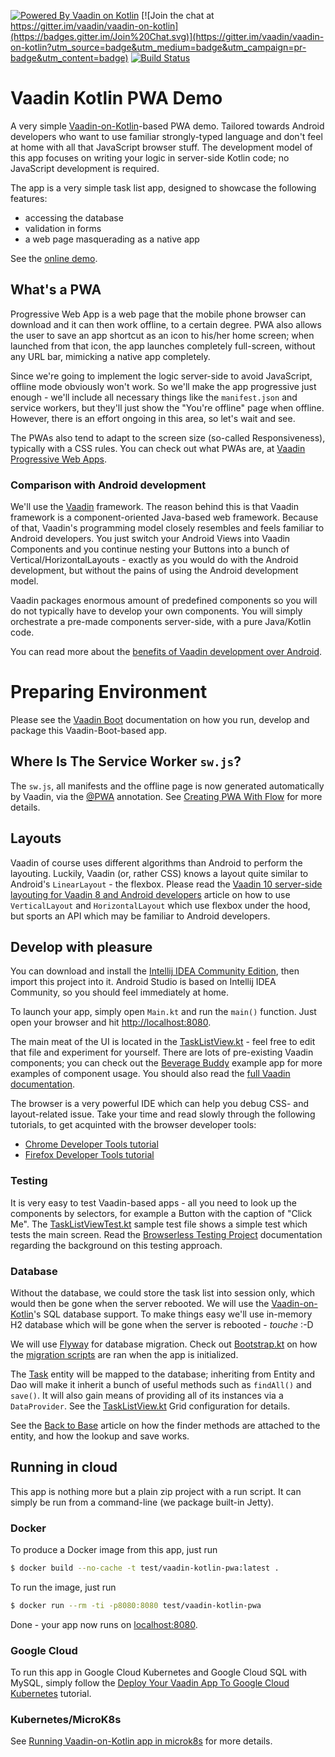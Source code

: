 [![Powered By Vaadin on Kotlin](http://vaadinonkotlin.eu/iconography/vok_badge.svg)](http://vaadinonkotlin.eu)
[![Join the chat at https://gitter.im/vaadin/vaadin-on-kotlin](https://badges.gitter.im/Join%20Chat.svg)](https://gitter.im/vaadin/vaadin-on-kotlin?utm_source=badge&utm_medium=badge&utm_campaign=pr-badge&utm_content=badge)
[![Build Status](https://github.com/mvysny/vaadin-kotlin-pwa/actions/workflows/gradle.yml/badge.svg)](https://github.com/mvysny/vaadin-kotlin-pwa/actions/workflows/gradle.yml)

# Vaadin Kotlin PWA Demo

A very simple [Vaadin-on-Kotlin](http://vaadinonkotlin.eu)-based PWA demo. Tailored towards Android developers who want to
use familiar strongly-typed language and don't feel at home with all that JavaScript browser stuff.
The development model of this app focuses on writing your logic in server-side Kotlin code; no JavaScript development is required.

The app is a very simple task list app, designed to showcase the following features:

* accessing the database
* validation in forms
* a web page masquerading as a native app

See the [online demo](https://v-herd.eu/vaadin-kotlin-pwa/).

## What's a PWA

Progressive Web App is a web page that the mobile phone browser can download and it can then work offline, to a certain degree.
PWA also allows the user to save an app shortcut as an icon to his/her home screen; when launched from that icon,
the app launches completely full-screen, without any URL bar, mimicking a native app completely.

Since we're going to implement the logic server-side
to avoid JavaScript, offline mode obviously won't work. So we'll make the app progressive just enough - we'll
include all necessary things like the `manifest.json` and service workers, but they'll just show
the "You're offline" page when offline. However, there is an effort ongoing in this area, so let's wait and see.

The PWAs also tend to adapt to the screen size (so-called Responsiveness), typically with a CSS rules.
You can check out what PWAs are, at [Vaadin Progressive Web Apps](https://vaadin.com/pwa).

### Comparison with Android development

We'll use the [Vaadin](https://vaadin.com/) framework. The reason behind this is that Vaadin framework is a component-oriented Java-based web framework.
Because of that, Vaadin's programming model closely
resembles and feels familiar to Android developers. You just switch your Android Views into Vaadin Components
and you continue nesting your Buttons into a bunch of Vertical/HorizontalLayouts - exactly as you would do with the Android development, but
without the pains of using the Android development model.

Vaadin packages enormous amount of predefined components so you will do not typically have to develop your own components.
You will simply orchestrate a pre-made components server-side, with a pure Java/Kotlin code. 

You can read more about the [benefits of Vaadin development over Android](https://mvysny.github.io/Android-SDK-Why-literally-any-other-platform-is-better/).

# Preparing Environment

Please see the [Vaadin Boot](https://github.com/mvysny/vaadin-boot#preparing-environment) documentation
on how you run, develop and package this Vaadin-Boot-based app.

## Where Is The Service Worker `sw.js`?

The `sw.js`, all manifests and the offline page is now generated automatically
by Vaadin, via the [@PWA](https://vaadin.com/api/platform/14.0.10/com/vaadin/flow/server/PWA.html)
annotation. See [Creating PWA With Flow](https://vaadin.com/docs/flow/pwa/tutorial-pwa-pwa-with-flow.html)
for more details.

## Layouts

Vaadin of course uses different algorithms than Android to perform the layouting. Luckily,
Vaadin (or, rather CSS) knows a layout quite similar to Android's `LinearLayout` - the flexbox.
Please read the
[Vaadin 10 server-side layouting for Vaadin 8 and Android developers](https://mvysny.github.io/Vaadin-10-server-side-layouting-for-Vaadin-8-and-Android-developers/)
article on how to use `VerticalLayout` and `HorizontalLayout` which use flexbox under the hood, but
sports an API which may be familiar to Android developers.

## Develop with pleasure

You can download and install the [Intellij IDEA Community Edition](https://www.jetbrains.com/idea/download), then import this project into it. Android Studio is based on Intellij IDEA Community,
so you should feel immediately at home.

To launch your app, simply open `Main.kt` and run the `main()` function. Just open your browser and hit [http://localhost:8080](http://localhost:8080).

The main meat of the UI is located in the [TaskListView.kt](src/main/kotlin/com/vaadin/pwademo/TaskListView.kt) - feel free to edit that file
and experiment for yourself. There are lots of pre-existing Vaadin components; you can check out the
[Beverage Buddy](https://github.com/mvysny/beverage-buddy-vok/) example app for more
examples of component usage. You should also read the [full Vaadin documentation](https://vaadin.com/docs/flow/Overview.html). 

The browser is a very powerful IDE which can help you debug CSS- and layout-related issue. Take your time and read slowly through the following tutorials, to get acquinted with the browser
developer tools:

* [Chrome Developer Tools tutorial](https://developers.google.com/web/tools/chrome-devtools/)
* [Firefox Developer Tools tutorial](https://developer.mozilla.org/en-US/docs/Tools)

### Testing

It is very easy to test Vaadin-based apps - all you need to look up the components by selectors, for example a Button with the caption
of "Click Me". The [TaskListViewTest.kt](src/test/kotlin/com/vaadin/pwademo/TaskListViewTest.kt) sample test file shows a simple test which tests the
main screen. Read the [Browserless Testing Project](https://github.com/mvysny/karibu-testing) documentation regarding the background on this testing approach.

### Database

Without the database, we could store the task list into session only, which would then be gone when the server rebooted.
We will use the [Vaadin-on-Kotlin](http://vaadinonkotlin.eu/)'s SQL database support. To make things easy we'll
use in-memory H2 database which will be gone when the server is rebooted - *touche* :-D

We will use [Flyway](https://flywaydb.org/) for database migration. Check out [Bootstrap.kt](src/main/kotlin/com/vaadin/pwademo/Bootstrap.kt)
on how the [migration scripts](src/main/resources/db/migration) are ran when the app is initialized.

The [Task](src/main/kotlin/com/vaadin/pwademo/Task.kt) entity will be mapped to the database; inheriting from Entity and Dao
will make it inherit a bunch of useful methods such as `findAll()` and `save()`. It will also gain means of
providing all of its instances via a `DataProvider`. See the [TaskListView.kt](src/main/kotlin/com/vaadin/pwademo/TaskListView.kt)
Grid configuration for details.

See the [Back to Base](https://mvysny.github.io/back-to-base-make-sql-great-again/) article on how the finder methods are attached to the entity,
and how the lookup and save works.

## Running in cloud

This app is nothing more but a plain zip project with a run script. It can simply be run from a command-line (we package built-in Jetty).

### Docker

To produce a Docker image from this app, just run

```bash
$ docker build --no-cache -t test/vaadin-kotlin-pwa:latest .
```

To run the image, just run

```bash
$ docker run --rm -ti -p8080:8080 test/vaadin-kotlin-pwa
```

Done - your app now runs on [localhost:8080](http://localhost:8080).

### Google Cloud

To run this app in Google Cloud Kubernetes and Google Cloud SQL with MySQL, simply follow
the [Deploy Your Vaadin App To Google Cloud Kubernetes](https://mvysny.github.io/Deploy-Vaadin-App-To-Google-Cloud-Kubernetes/)
tutorial.

### Kubernetes/MicroK8s

See [Running Vaadin-on-Kotlin app in microk8s](https://mvysny.github.io/running-vaadin-app-in-microk8s/)
for more details.
